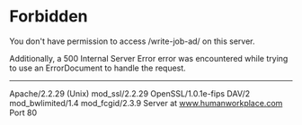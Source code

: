 # Forbidden

You don't have permission to access /write-job-ad/ on this server.

Additionally, a 500 Internal Server Error error was encountered while trying
to use an ErrorDocument to handle the request.

* * *

Apache/2.2.29 (Unix) mod_ssl/2.2.29 OpenSSL/1.0.1e-fips DAV/2
mod_bwlimited/1.4 mod_fcgid/2.3.9 Server at www.humanworkplace.com Port 80

